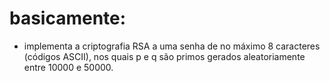 # basicamente:

- implementa a criptografia RSA a uma senha de no máximo 8 caracteres (códigos ASCII), nos quais p e q são primos gerados aleatoriamente entre 10000 e 50000.
